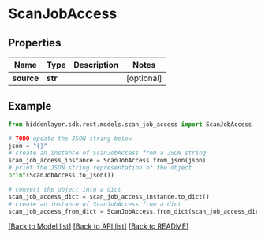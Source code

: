 # ScanJobAccess


## Properties

Name | Type | Description | Notes
------------ | ------------- | ------------- | -------------
**source** | **str** |  | [optional] 

## Example

```python
from hiddenlayer.sdk.rest.models.scan_job_access import ScanJobAccess

# TODO update the JSON string below
json = "{}"
# create an instance of ScanJobAccess from a JSON string
scan_job_access_instance = ScanJobAccess.from_json(json)
# print the JSON string representation of the object
print(ScanJobAccess.to_json())

# convert the object into a dict
scan_job_access_dict = scan_job_access_instance.to_dict()
# create an instance of ScanJobAccess from a dict
scan_job_access_from_dict = ScanJobAccess.from_dict(scan_job_access_dict)
```
[[Back to Model list]](../README.md#documentation-for-models) [[Back to API list]](../README.md#documentation-for-api-endpoints) [[Back to README]](../README.md)


